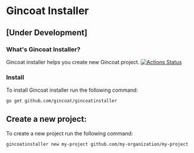 # Gincoat Installer

## [Under Development]

### What's Gincoat Installer?
Gincoat installer helps you create new Gincoat project.
[![Actions Status](https://github.com/{gincoat}/{gincoatinstaller}/workflows/{Build}/badge.svg)](https://github.com/{gincoat}/{gincoatinstaller}/actions)

### Install
To install Gincoat installer run the following command:
```bash
go get github.com/gincoat/gincoatinstaller
```

## Create a new project:
To create a new project run the following command:
```bash
gincoatinstaller new my-project github.com/my-organization/my-project
```
